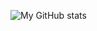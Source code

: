 ![My GitHub stats](https://github-readme-stats.vercel.app/api?username=nkh-lab&show_icons=true&theme=default)